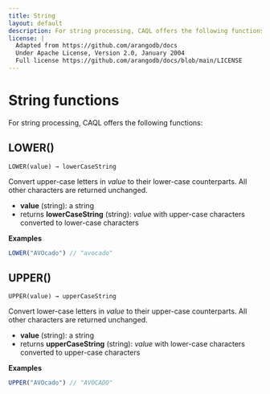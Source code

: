 ```yaml
---
title: String
layout: default
description: For string processing, CAQL offers the following functions
license: |
  Adapted from https://github.com/arangodb/docs
  Under Apache License, Version 2.0, January 2004
  Full license https://github.com/arangodb/docs/blob/main/LICENSE
---
```


String functions
================

For string processing, CAQL offers the following functions:

LOWER()
-------

`LOWER(value) → lowerCaseString`

Convert upper-case letters in *value* to their lower-case counterparts.
All other characters are returned unchanged.

- **value** (string): a string
- returns **lowerCaseString** (string): *value* with upper-case characters converted
  to lower-case characters

**Examples**

```js
LOWER("AVOcado") // "avocado"
```

UPPER()
-------

`UPPER(value) → upperCaseString`

Convert lower-case letters in *value* to their upper-case counterparts.
All other characters are returned unchanged.

- **value** (string): a string
- returns **upperCaseString** (string): *value* with lower-case characters converted
  to upper-case characters

**Examples**

```js
UPPER("AVOcado") // "AVOCADO"
```
